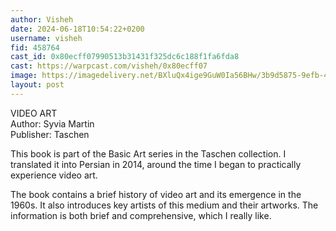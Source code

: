 ```yaml
---
author: Visheh
date: 2024-06-18T10:54:22+0200
username: visheh
fid: 458764
cast_id: 0x80ecff07990513b31431f325dc6c188f1fa6fda8
cast: https://warpcast.com/visheh/0x80ecff07
image: https://imagedelivery.net/BXluQx4ige9GuW0Ia56BHw/3b9d5875-9efb-48be-10cd-a1a01a31d700/original
layout: post
---
```

VIDEO ART  
Author: Syvia Martin  
Publisher: Taschen  
  
This book is part of the Basic Art series in the Taschen collection. I translated it into Persian in 2014, around the time I began to practically experience video art.   
  
The book contains a brief history of video art and its emergence in the 1960s. It also introduces key artists of this medium and their artworks. The information is both brief and comprehensive, which I really like.  

<img src='https://imagedelivery.net/BXluQx4ige9GuW0Ia56BHw/3b9d5875-9efb-48be-10cd-a1a01a31d700/original' alt='' referrerpolicy='no-referrer'/>